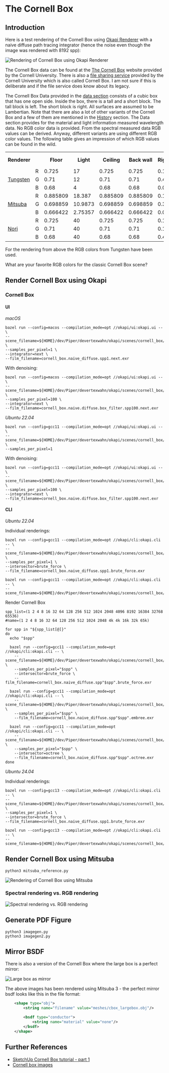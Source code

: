 # The Cornell Box

## Introduction

Here is a test rendering of the Cornell Box using [Okapi Renderer](https://vertexwahn.de/page/okapi/) with a naive diffuse path tracing integrator
(hence the noise even though the image was rendered with 8192 spp):

![Rendering of Cornell Box using Okapi Renderer](reference_images/cornell_box.naive_diffuse.spp8192.embree.png)

The Cornell Box data can be found at the [The Cornell Box](https://www.graphics.cornell.edu/online/box/) website provided by the Cornell University.
There is also a [file sharing service](https://it.cornell.edu/box/log-cornell-box) provided by the Cornell University which is also called Cornell Box.
I am not sure if this is deliberate and if the file service does know about its legacy.

The Cornell Box Data provided in the [data section](https://www.graphics.cornell.edu/online/box/data.html) consists of a cubic box that has one open side.
Inside the box, there is a tall and a short block.
The tall block is left.
The short block is right.
All surfaces are assumed to be Lambertian.
Note that there are also a lot of other variants of the Cornell Box and a few of them are mentioned in the [History](https://www.graphics.cornell.edu/online/box/history.html) section.
The Data section provides for the material and light information measured wavelength data.
No RGB color data is provided.
From the spectral measured data RGB values can be derived.
Anyway, different variants are using different RGB color values.
The following table gives an impression of which RGB values can be found in the wild.

<table>
    <tr>
        <th>Renderer</th>
        <th></th>
        <th>Floor</th>
        <th>Light</th>
        <th>Ceiling</th>
        <th>Back wall</th>
        <th>Right wall</th>
        <th>Left wall</th>
        <th>Short block</th>
        <th>Tall block</th>
    </tr>
    <tr>
        <td rowspan="3"><a href="https://benedikt-bitterli.me/resources/">Tungsten</a></td>
        <td>R</td>
        <td>0.725</td>
        <td>17</td>
        <td>0.725</td>
        <td>0.725</td>
        <td>0.14</td>
        <td>0.63</td>
        <td>0.725</td>
        <td>0.725</td>
    </tr>
    <tr>
        <td>G</td>
        <td>0.71</td>
        <td>12</td>
        <td>0.71</td>
        <td>0.71</td>
        <td>0.45</td>
        <td>0.065</td>
        <td>0.71</td>
        <td>0.71</td>
    </tr>
    <tr>
        <td>B</td>
        <td>0.68</td>
        <td>4</td>
        <td>0.68</td>
        <td>0.68</td>
        <td>0.091</td>
        <td>0.05</td>
        <td>0.68</td>
        <td>0.68</td>
    </tr>
    <tr>
        <td rowspan="3"><a href="https://github.com/mitsuba-renderer/mitsuba-data/blob/4c6851086ec05b401b217836e146e8213dc687b2/scenes/cbox/fragments/bsdfs-rgb.xml#L4">Mitsuba</a></td>
        <td>R</td>
        <td>0.885809</td>
        <td>18.387</td>
        <td>0.885809</td>
        <td>0.885809</td>
        <td>0.105421</td>
        <td>0.570068</td>
        <td>0.45</td>
        <td>0.45</td>
    </tr>
    <tr>
        <td>G</td>
        <td>0.698859</td>
        <td>10.9873</td>
        <td>0.698859</td>
        <td>0.698859</td>
        <td>0.37798</td>
        <td>0.0430135</td>
        <td>0.30</td>
        <td>0.30</td>
    </tr>
    <tr>
        <td>B</td>
        <td>0.666422</td>
        <td>2.75357</td>
        <td>0.666422</td>
        <td>0.666422</td>
        <td>0.076425</td>
        <td>0.0443706</td>
        <td>0.90</td>
        <td>0.90</td>
    </tr>
    <tr>
        <td rowspan="3"><a href="https://github.com/Vertexwahn/Piper/blob/main/third_party/nori-3df2370db5b51c558be3d7e65b8c26c6dfe7df68/scenes/pa4/cbox/cbox-whitted.xml">Nori</a></td>
        <td>R</td>
        <td>0.725</td>
        <td>40</td>
        <td>0.725</td>
        <td>0.725</td>
        <td>0.161</td>
        <td>0.630</td>
        <td>0.725</td>
        <td>0.725</td>
    </tr>
    <tr>
        <td>G</td>
        <td>0.71</td>
        <td>40</td>
        <td>0.71</td>
        <td>0.71</td>
        <td>0.133</td>
        <td>0.065</td>
        <td>0.71</td>
        <td>0.71</td>
    </tr>
    <tr>
        <td>B</td>
        <td>0.68</td>
        <td>40</td>
        <td>0.68</td>
        <td>0.68</td>
        <td>0.427</td>
        <td>0.05</td>
        <td>0.68</td>
        <td>0.68</td>
    </tr>
</table>

For the rendering from above the RGB colors from Tungsten have been used.

What are your favorite RGB colors for the classic Cornell Box scene?

## Render Cornell Box using Okapi

### Cornell Box

#### UI

*macOS*

```shell
bazel run --config=macos --compilation_mode=opt //okapi/ui:okapi.ui -- \
--scene_filename=${HOME}/dev/Piper/devertexwahn/okapi/scenes/cornell_box/cornell_box.naive.diffuse.okapi.xml \
--samples_per_pixel=1 \
--integrator=next \
--film_filename=cornell_box.naive_diffuse.spp1.next.exr
```

With denoising:

```shell
bazel run --config=macos --compilation_mode=opt //okapi/ui:okapi.ui -- \
--scene_filename=${HOME}/dev/Piper/devertexwahn/okapi/scenes/cornell_box/cornell_box.naive.diffuse.box_filter.okapi.xml \
--samples_per_pixel=100 \
--integrator=next \
--film_filename=cornell_box.naive.diffuse.box_filter.spp100.next.exr
```

*Ubuntu 22.04*

```shell
bazel run --config=gcc11 --compilation_mode=opt //okapi/ui:okapi.ui -- \
--scene_filename=${HOME}/dev/Piper/devertexwahn/okapi/scenes/cornell_box/cornell_box.naive.diffuse.okapi.xml \
--samples_per_pixel=1
```

With denoising:

```shell
bazel run --config=gcc11 --compilation_mode=opt //okapi/ui:okapi.ui -- \
--scene_filename=${HOME}/dev/Piper/devertexwahn/okapi/scenes/cornell_box/cornell_box.naive.diffuse.box_filter.okapi.xml \
--samples_per_pixel=100 \
--integrator=next \
--film_filename=cornell_box.naive.diffuse.box_filter.spp100.next.exr
```

#### CLI

*Ubuntu 22.04*

Individual renderings:

```shell
bazel run --config=gcc11 --compilation_mode=opt //okapi/cli:okapi.cli -- \
--scene_filename=${HOME}/dev/Piper/devertexwahn/okapi/scenes/cornell_box/cornell_box.naive.diffuse.okapi.xml \
--samples_per_pixel=1 \
--intersector=brute_force \
--film_filename=cornell_box.naive_diffuse.spp1.brute_force.exr

bazel run --config=gcc11 --compilation_mode=opt //okapi/cli:okapi.cli -- \
--scene_filename=${HOME}/dev/Piper/devertexwahn/okapi/scenes/cornell_box/cornell_box.naive.diffuse.okapi.ci.xml
```

Render Cornell Box

```shell
spp_list=(1 2 4 8 16 32 64 128 256 512 1024 2048 4096 8192 16384 32768 65536)
#name=(1 2 4 8 16 32 64 128 256 512 1024 2048 4k 4k 16k 32k 65k)

for spp in "${spp_list[@]}"
do
  echo "$spp"
  
  bazel run --config=gcc11 --compilation_mode=opt //okapi/cli:okapi.cli -- \
    --scene_filename=${HOME}/dev/Piper/devertexwahn/okapi/scenes/cornell_box/cornell_box.naive.diffuse.okapi.xml \
    --samples_per_pixel="$spp" \
    --intersector=brute_force \
    --film_filename=cornell_box.naive_diffuse.spp"$spp".brute_force.exr
  
  bazel run --config=gcc11 --compilation_mode=opt //okapi/cli:okapi.cli -- \
    --scene_filename=${HOME}/dev/Piper/devertexwahn/okapi/scenes/cornell_box/cornell_box.naive.diffuse.okapi.xml \
    --samples_per_pixel="$spp" \
    --film_filename=cornell_box.naive_diffuse.spp"$spp".embree.exr
    
  bazel run --config=gcc11 --compilation_mode=opt //okapi/cli:okapi.cli -- \
    --scene_filename=${HOME}/dev/Piper/devertexwahn/okapi/scenes/cornell_box/cornell_box.naive.diffuse.okapi.xml \
    --samples_per_pixel="$spp" \
    --intersector=octree \
    --film_filename=cornell_box.naive_diffuse.spp"$spp".octree.exr
done
```

*Ubuntu 24.04*

Individual renderings:

```shell
bazel run --config=gcc13 --compilation_mode=opt //okapi/cli:okapi.cli -- \
--scene_filename=${HOME}/dev/Piper/devertexwahn/okapi/scenes/cornell_box/cornell_box.naive.diffuse.okapi.xml \
--samples_per_pixel=1 \
--intersector=brute_force \
--film_filename=cornell_box.naive_diffuse.spp1.brute_force.exr
```

```shell
bazel run --config=gcc13 --compilation_mode=opt //okapi/cli:okapi.cli -- \
--scene_filename=${HOME}/dev/Piper/devertexwahn/okapi/scenes/cornell_box/cornell_box.naive.diffuse.okapi.ci.xml
```

## Render Cornell Box using Mitsuba

```shell
python3 mitsuba_reference.py
```

![Rendering of Cornell Box using Mitsuba](reference_images/cornell_box.path.integrator.spp1024.mitsuba.png)

### Spectral rendering vs. RGB rendering

![Spectral rendering vs. RGB rendering](spectral_vs_rgb.png)

## Generate PDF Figure

```shell
python3 imagegen.py
python3 imagegen2.py
```

## Mirror BSDF

There is also a version of the Cornell Box where the large box is a perfect mirror:

![Large box as mirror](cornell_box.mirror.path.integrator.spp1024.mitsuba.png)

The above images has been rendered using Mitsuba 3 - the perfect mirror bsdf looks like this in the file format:

```xml
	<shape type="obj">
		<string name="filename" value="meshes/cbox_largebox.obj"/>

		<bsdf type="conductor">
			<string name="material" value="none"/>
		</bsdf>
	</shape>
```

## Further References

- [SketchUp Cornell Box tutorial - part 1](http://docs.eclat-digital.com/ocean2020-docs/tutorials/sketchup-cornellbox-part1/index.html)
- [Cornell box images](http://graphics.ucsd.edu/~henrik/images/cbox.html)
